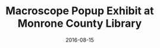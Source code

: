 ---
title: Macroscope Popup Exhibit at Monrone County Library
date: "2016-08-15"
location: Bloomington, IN
credit: Lisel Record
images: [image01-lg.jpg, image02-lg.jpg, image03-lg.jpg, image04-lg.jpg, image05-lg.jpg]
thumbs: [image01-thb.jpg, image02-thb.jpg, image03-thb.jpg, image04-thb.jpg, image05-thb.jpg]
---